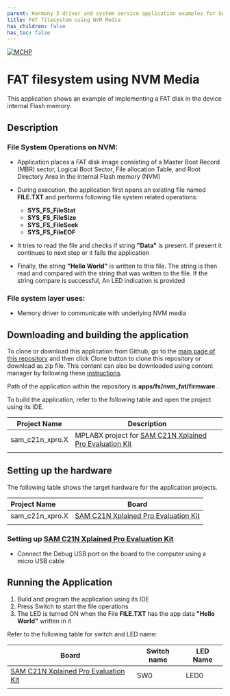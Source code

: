 ```yaml
---
parent: Harmony 3 driver and system service application examples for SAM C20/C21 family
title: FAT filesystem using NVM Media 
has_children: false
has_toc: false
---
```


[![MCHP](https://www.microchip.com/ResourcePackages/Microchip/assets/dist/images/logo.png)](https://www.microchip.com)

# FAT filesystem using NVM Media

This application shows an example of implementing a FAT disk in the device internal Flash memory.

## Description

### File System Operations on NVM:

- Application places a FAT disk image consisting of a Master Boot Record (MBR) sector, Logical Boot Sector, File allocation Table, and Root Directory Area in the internal Flash memory (NVM)

- During execution, the application first opens an existing file named **FILE.TXT** and performs following file system related operations:
  - **SYS_FS_FileStat**
  - **SYS_FS_FileSize**
  - **SYS_FS_FileSeek**
  - **SYS_FS_FileEOF**

- It tries to read the file and checks if string **"Data"** is present. If present it continues to next step or it fails the application

- Finally, the string **"Hello World"** is written to this file. The string is then read and compared with the string that was written to the file. If the string compare is successful, An LED indication is provided

### File system layer uses:

- Memory driver to communicate with underlying NVM media

## Downloading and building the application

To clone or download this application from Github, go to the [main page of this repository](https://github.com/Microchip-MPLAB-Harmony/core_apps_pic32cm_mc00) and then click Clone button to clone this repository or download as zip file.
This content can also be downloaded using content manager by following these [instructions](https://github.com/Microchip-MPLAB-Harmony/contentmanager/wiki).

Path of the application within the repository is **apps/fs/nvm_fat/firmware** .

To build the application, refer to the following table and open the project using its IDE.

| Project Name      | Description                                    |
| ----------------- | ---------------------------------------------- |
| sam_c21n_xpro.X | MPLABX project for [SAM C21N Xplained Pro Evaluation Kit](https://www.microchip.com/developmenttools/ProductDetails/) |
|||

## Setting up the hardware

The following table shows the target hardware for the application projects.

| Project Name| Board|
|:---------|:---------:|
| sam_c21n_xpro.X | [SAM C21N Xplained Pro Evaluation Kit](https://www.microchip.com/developmenttools/ProductDetails/) |
|||

### Setting up [SAM C21N Xplained Pro Evaluation Kit](https://www.microchip.com/developmenttools/ProductDetails/)

- Connect the Debug USB port on the board to the computer using a micro USB cable

## Running the Application

1. Build and program the application using its IDE
2. Press Switch to start the file operations
3. The LED is turned ON when the File **FILE.TXT** has the app data **"Hello World"** written in it

Refer to the following table for switch and LED name:

| Board | Switch name | LED Name |
| ----- | -------- | --------- |
|  [SAM C21N Xplained Pro Evaluation Kit](https://www.microchip.com/developmenttools/ProductDetails/) | SW0 | LED0 |
||||
